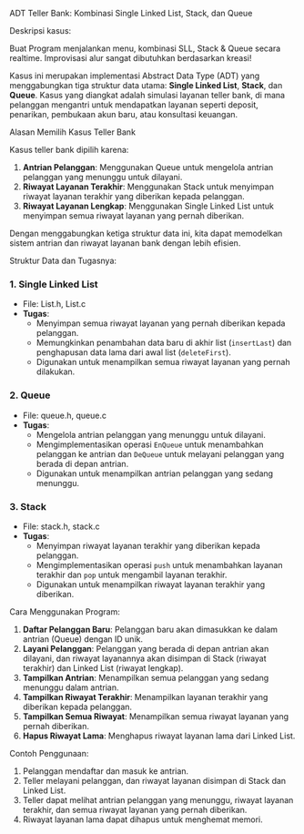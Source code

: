 ADT Teller Bank: Kombinasi Single Linked List, Stack, dan Queue

Deskripsi kasus:

Buat Program menjalankan menu, kombinasi SLL, Stack & Queue secara realtime.
Improvisasi alur sangat dibutuhkan berdasarkan kreasi!

Kasus ini merupakan implementasi Abstract Data Type (ADT) yang menggabungkan tiga struktur data utama: **Single Linked List**, **Stack**, dan **Queue**. Kasus yang diangkat adalah simulasi layanan teller bank, di mana pelanggan mengantri untuk mendapatkan layanan seperti deposit, penarikan, pembukaan akun baru, atau konsultasi keuangan.

Alasan Memilih Kasus Teller Bank

Kasus teller bank dipilih karena:
1. **Antrian Pelanggan**: Menggunakan Queue untuk mengelola antrian pelanggan yang menunggu untuk dilayani.
2. **Riwayat Layanan Terakhir**: Menggunakan Stack untuk menyimpan riwayat layanan terakhir yang diberikan kepada pelanggan.
3. **Riwayat Layanan Lengkap**: Menggunakan Single Linked List untuk menyimpan semua riwayat layanan yang pernah diberikan.

Dengan menggabungkan ketiga struktur data ini, kita dapat memodelkan sistem antrian dan riwayat layanan bank dengan lebih efisien.

Struktur Data dan Tugasnya:

### 1. Single Linked List
- File: List.h, List.c
- **Tugas**: 
  - Menyimpan semua riwayat layanan yang pernah diberikan kepada pelanggan.
  - Memungkinkan penambahan data baru di akhir list (`insertLast`) dan penghapusan data lama dari awal list (`deleteFirst`).
  - Digunakan untuk menampilkan semua riwayat layanan yang pernah dilakukan.

### 2. Queue
- File: queue.h, queue.c
- **Tugas**:
  - Mengelola antrian pelanggan yang menunggu untuk dilayani.
  - Mengimplementasikan operasi `EnQueue` untuk menambahkan pelanggan ke antrian dan `DeQueue` untuk melayani pelanggan yang berada di depan antrian.
  - Digunakan untuk menampilkan antrian pelanggan yang sedang menunggu.

### 3. Stack
- File: stack.h, stack.c
- **Tugas**:
  - Menyimpan riwayat layanan terakhir yang diberikan kepada pelanggan.
  - Mengimplementasikan operasi `push` untuk menambahkan layanan terakhir dan `pop` untuk mengambil layanan terakhir.
  - Digunakan untuk menampilkan riwayat layanan terakhir yang diberikan.

Cara Menggunakan Program:

1. **Daftar Pelanggan Baru**: Pelanggan baru akan dimasukkan ke dalam antrian (Queue) dengan ID unik.
2. **Layani Pelanggan**: Pelanggan yang berada di depan antrian akan dilayani, dan riwayat layanannya akan disimpan di Stack (riwayat terakhir) dan Linked List (riwayat lengkap).
3. **Tampilkan Antrian**: Menampilkan semua pelanggan yang sedang menunggu dalam antrian.
4. **Tampilkan Riwayat Terakhir**: Menampilkan layanan terakhir yang diberikan kepada pelanggan.
5. **Tampilkan Semua Riwayat**: Menampilkan semua riwayat layanan yang pernah diberikan.
6. **Hapus Riwayat Lama**: Menghapus riwayat layanan lama dari Linked List.

Contoh Penggunaan:

1. Pelanggan mendaftar dan masuk ke antrian.
2. Teller melayani pelanggan, dan riwayat layanan disimpan di Stack dan Linked List.
3. Teller dapat melihat antrian pelanggan yang menunggu, riwayat layanan terakhir, dan semua riwayat layanan yang pernah diberikan.
4. Riwayat layanan lama dapat dihapus untuk menghemat memori.

